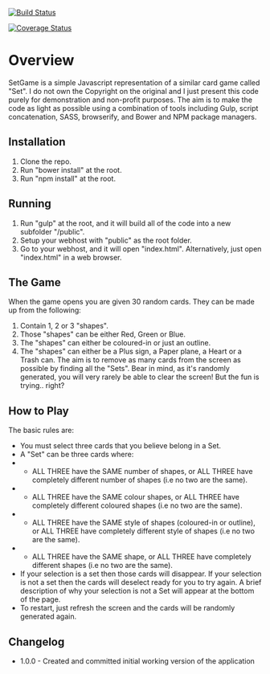 [![Build Status](https://travis-ci.org/mormrod/setgame.svg?branch=master)](https://travis-ci.org/mormrod/setgame)

[![Coverage Status](https://coveralls.io/repos/github/mormrod/setgame/badge.svg?branch=master)](https://coveralls.io/github/mormrod/setgame?branch=master)

# Overview
SetGame is a simple Javascript representation of a similar card game called "Set".  I do not own the Copyright on the original and I just present this code purely for demonstration and non-profit purposes.  The aim is to make the code as light as possible using a combination of tools including Gulp, script concatenation, SASS, browserify, and Bower and NPM package managers.

## Installation
1. Clone the repo.
2. Run "bower install" at the root.
3. Run "npm install" at the root.

## Running
1. Run "gulp" at the root, and it will build all of the code into a new subfolder "/public".
2. Setup your webhost with "public" as the root folder.
3. Go to your webhost, and it will open "index.html".  Alternatively, just open "index.html" in a web browser.

## The Game
When the game opens you are given 30 random cards. They can be made up from the following:
1. Contain 1, 2 or 3 "shapes".
2. Those "shapes" can be either Red, Green or Blue.
3. The "shapes" can either be coloured-in or just an outline.
4. The "shapes" can either be a Plus sign, a Paper plane, a Heart or a Trash can.
The aim is to remove as many cards from the screen as possible by finding all the "Sets".  Bear in mind, as it's randomly generated, you will very rarely be able to clear the screen!  But the fun is trying.. right?

## How to Play
The basic rules are:
* You must select three cards that you believe belong in a Set.
* A "Set" can be three cards where:
* * ALL THREE have the SAME number of shapes, or ALL THREE have completely different number of shapes (i.e no two are the same).
* * ALL THREE have the SAME colour shapes, or ALL THREE have completely different coloured shapes (i.e no two are the same).
* * ALL THREE have the SAME style of shapes (coloured-in or outline), or ALL THREE have completely different style of shapes (i.e no two are the same).
* * ALL THREE have the SAME shape, or ALL THREE have completely different shapes (i.e no two are the same).
* If your selection is a set then those cards will disappear.  If your selection is not a set then the cards will deselect ready for you to try again.  A brief description of why your selection is not a Set will appear at the bottom of the page.
* To restart, just refresh the screen and the cards will be randomly generated again.

## Changelog

* 1.0.0 - Created and committed initial working version of the application
